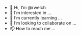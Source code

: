 - 👋 Hi, I’m @rwelch
- 👀 I’m interested in ...
- 🌱 I’m currently learning ...
- 💞️ I’m looking to collaborate on ...
- 📫 How to reach me ...

<!---
rwelch-vmware/rwelch-vmware is a ✨ special ✨ repository because its `README.md` (this file) appears on your GitHub profile.
You can click the Preview link to take a look at your changes.
--->
